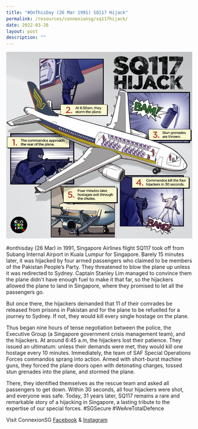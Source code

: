 ```yaml
---
title: "#OnThisDay (26 Mar 1991) SQ117 Hijack"
permalink: /resources/connexionsg/sq117hijack/
date: 2022-03-26
layout: post
description: ""
---
```


![](/images/SQ117-Recovered.jpg)

#onthisday (26 Mar) in 1991, Singapore Airlines flight SQ117 took off from Subang Internal Airport in Kuala Lumpur for Singapore. 
Barely 15 minutes later, it was hijacked by four armed passengers who claimed to be members of the Pakistan People’s Party. They threatened to blow the plane up unless it was redirected to Sydney. Captain Stanley Lim managed to convince them the plane didn't have enough fuel to make it that far, so the hijackers allowed the plane to land in Singapore, where they promised to let all the passengers go. 

But once there, the hijackers demanded that 11 of their comrades be released from prisons in Pakistan and for the plane to be refuelled for a journey to Sydney. If not, they would kill every single hostage on the plane. 

Thus began nine hours of tense negotiation between the police,  the Executive Group (a Singapore government crisis management team), and the hijackers. At around 6:45 a.m, the hijackers lost their patience. They issued an ultimatum: unless their demands were met, they would kill one hostage every 10 minutes. Immediately, the team of SAF Special Operations Forces commandos sprang into action. Armed with short-burst machine guns, they forced the plane doors open with detonating charges, tossed stun grenades into the plane, and stormed the plane.

There, they identified themselves as the rescue team and asked all passengers to get down. Within 30 seconds, all four hijackers were shot, and everyone was safe. Today, 31 years later, SQ117 remains a rare and remarkable story of a hijacking in Singapore, a lasting tribute to the expertise of our special forces. #SGSecure #WeAreTotalDefence

Visit ConnexionSG [Facebook](https://www.facebook.com/ConnexionSG) & [Instagram](https://www.instagram.com/connexionsg/)